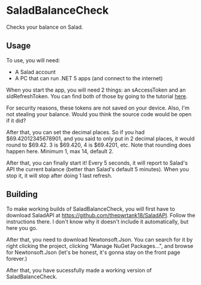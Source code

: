 # SaladBalanceCheck
Checks your balance on Salad.

## Usage
To use, you will need:
* A Salad account
* A PC that can run .NET 5 apps (and connect to the internet)

When you start the app, you will need 2 things: an sAccessToken and an sIdRefreshToken. You can find both of those by going to the tutorial [here](https://github.com/LITdevs/SaladBind#automatic-get-with-salad-auth-token).

For security reasons, these tokens are not saved on your device. Also, I'm not stealing your balance. Would you think the source code would be open if it did?

After that, you can set the decimal places. So if you had $69.42012345678901, and you said to only put in 2 decimal places, it would round to $69.42. 3 is $69.420, 4 is $69.4201, etc. Note that rounding does happen here. Minimum 1, max 14, default 2.

After that, you can finally start it! Every 5 seconds, it will report to Salad's API the current balance (better than Salad's default 5 minutes). When you stop it, it will stop after doing 1 last refresh.

## Building
To make working builds of SaladBalanceCheck, you will first have to download SaladAPI at https://github.com/thepwrtank18/SaladAPI. Follow the instructions there. I don't know why it doesn't include it automatically, but here you go.

After that, you need to download Newtonsoft.Json. You can search for it by right clicking the project, clicking "Manage NuGet Packages...", and browse for Newtonsoft.Json (let's be honest, it's gonna stay on the front page forever.)

After that, you have sucessfully made a working version of SaladBalanceCheck.
